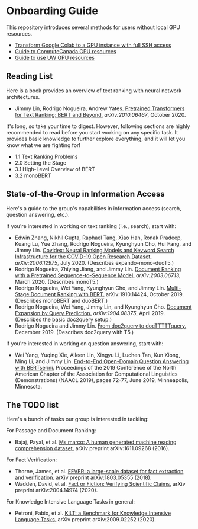 # Onboarding Guide

This repository introduces several methods for users without local GPU resources.

+ [Transform Google Colab to a GPU instance with full SSH access](docs/colab-instructions.md)
+ [Guide to ComputeCanada GPU resources](docs/cc-guide.md)
+ [Guide to use UW GPU resources](docs/school-gpu.md)

## Reading List
Here is a book provides an overview of text ranking with neural network architectures.

+ Jimmy Lin, Rodrigo Nogueira, Andrew Yates. [Pretrained Transformers for Text Ranking: BERT and Beyond.](https://arxiv.org/abs/2010.06467) _arXiv:2010.06467_, October 2020.

It's long, so take your time to digest.
However, following sections are highly recommended to read before you start working on any specific task. It provides basic knowledge to further explore everything, and it will let you know what we are fighting for!

- 1.1 Text Ranking Problems
- 2.0 Setting the Stage
- 3.1 High-Level Overview of BERT
- 3.2 monoBERT


## State-of-the-Group in Information Access

Here's a guide to the group's capabilities in information access (search, question answering, etc.).

If you're interested in working on text ranking (i.e., search), start with:

+ Edwin Zhang, Nikhil Gupta, Raphael Tang, Xiao Han, Ronak Pradeep, Kuang Lu, Yue Zhang, Rodrigo Nogueira, Kyunghyun Cho, Hui Fang, and Jimmy Lin. [Covidex: Neural Ranking Models and Keyword Search Infrastructure for the COVID-19 Open Research Dataset.](https://arxiv.org/abs/2007.07846) _arXiv:2006.12975_, July 2020. (Describes expando-mono-duoT5.)
+ Rodrigo Nogueira, Zhiying Jiang, and Jimmy Lin. [Document Ranking with a Pretrained Sequence-to-Sequence Model.](https://arxiv.org/abs/2003.06713) _arXiv:2003.06713_, March 2020. (Describes monoT5.)
+ Rodrigo Nogueira, Wei Yang, Kyunghyun Cho, and Jimmy Lin. [Multi-Stage Document Ranking with BERT.](https://arxiv.org/abs/1910.14424) arXiv:1910.14424, October 2019. (Describes monoBERT and duoBERT.)
+ Rodrigo Nogueira, Wei Yang, Jimmy Lin, and Kyunghyun Cho. [Document Expansion by Query Prediction.](https://arxiv.org/abs/1904.08375) _arXiv:1904.08375_, April 2019. (Describes the basic doc2query setup.)
+ Rodrigo Nogueira and Jimmy Lin. [From doc2query to docTTTTTquery.](https://cs.uwaterloo.ca/~jimmylin/publications/Nogueira_Lin_2019_docTTTTTquery-v2.pdf) December 2019. (Describes doc2query with T5.)

If you're interested in working on question answering, start with:

+ Wei Yang, Yuqing Xie, Aileen Lin, Xingyu Li, Luchen Tan, Kun Xiong, Ming Li, and Jimmy Lin. [End-to-End Open-Domain Question Answering with BERTserini.](https://www.aclweb.org/anthology/N19-4013/) Proceedings of the 2019 Conference of the North American Chapter of the Association for Computational Linguistics (Demonstrations) (NAACL 2019), pages 72-77, June 2019, Minneapolis, Minnesota.

## The TODO list

Here's a bunch of tasks our group is interested in tackling:

For Passage and Document Ranking:

+ Bajaj, Payal, et al. [Ms marco: A human generated machine reading comprehension dataset.](https://microsoft.github.io/msmarco/) arXiv preprint arXiv:1611.09268 (2016). 

For Fact Verification:

+ Thorne, James, et al. [FEVER: a large-scale dataset for fact extraction and verification.](https://arxiv.org/abs/1803.05355) arXiv preprint arXiv:1803.05355 (2018).
+ Wadden, David, et al. [Fact or Fiction: Verifying Scientific Claims.](https://arxiv.org/abs/2004.14974) arXiv preprint arXiv:2004.14974 (2020).

For Knowledge Intensive Language Tasks in general:

+ Petroni, Fabio, et al. [KILT: a Benchmark for Knowledge Intensive Language Tasks.](https://arxiv.org/abs/2009.02252) arXiv preprint arXiv:2009.02252 (2020).
